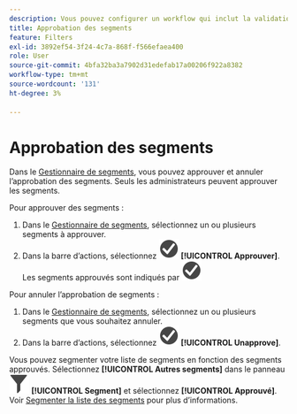 ```yaml
---
description: Vous pouvez configurer un workflow qui inclut la validation de segments pour différents niveaux d’application, pour des services ou des groupes spécifiques, et en cohérence avec les politiques de reporting.
title: Approbation des segments
feature: Filters
exl-id: 3892ef54-3f24-4c7a-868f-f566efaea400
role: User
source-git-commit: 4bfa32ba3a7902d31edefab17a00206f922a8382
workflow-type: tm+mt
source-wordcount: '131'
ht-degree: 3%

---
```


# Approbation des segments

Dans le [Gestionnaire de segments](manage-filters.md), vous pouvez approuver et annuler l’approbation des segments. Seuls les administrateurs peuvent approuver les segments.

Pour approuver des segments :

1. Dans le [Gestionnaire de segments](manage-filters.md), sélectionnez un ou plusieurs segments à approuver.
1. Dans la barre d’actions, sélectionnez ![CheckmarkCircle](/help/assets/icons/CheckmarkCircle.svg) **[!UICONTROL Approuver]**. Les segments approuvés sont indiqués par ![CheckmarkCircle](/help/assets/icons/CheckmarkCircle.svg)

Pour annuler l’approbation de segments :

1. Dans le [Gestionnaire de segments](manage-filters.md), sélectionnez un ou plusieurs segments que vous souhaitez annuler.
1. Dans la barre d’actions, sélectionnez ![CheckmarkCircle](/help/assets/icons/CheckmarkCircle.svg) **[!UICONTROL Unapprove]**.


Vous pouvez segmenter votre liste de segments en fonction des segments approuvés. Sélectionnez **[!UICONTROL Autres segments]** dans le panneau ![Segment](/help/assets/icons/Filter.svg) **[!UICONTROL Segment]** et sélectionnez **[!UICONTROL Approuvé]**. Voir [Segmenter la liste des segments](/help/components/filters/filters-filter.md) pour plus d’informations.
